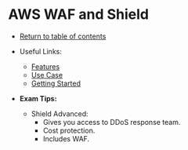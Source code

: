 # AWS WAF and Shield

* [Return to table of contents](../../../README.md)

* Useful Links:
  * [Features](https://aws.amazon.com/shield/features/)
  * [Use Case](https://docs.aws.amazon.com/waf/latest/developerguide/aws-shield-use-case.html)
  * [Getting Started](https://docs.aws.amazon.com/waf/latest/developerguide/getting-started-ddos.html)

* **Exam Tips:**
  * Shield Advanced:
    * Gives you access to DDoS response team.
    * Cost protection.
    * Includes WAF.
